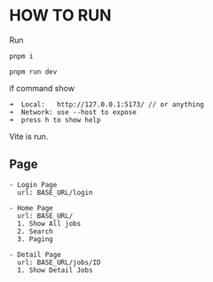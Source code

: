 # HOW TO RUN

Run 
```
pnpm i

pnpm run dev
```

if command show 
```
➜  Local:   http://127.0.0.1:5173/ // or anything
➜  Network: use --host to expose
➜  press h to show help
```
Vite is run.

## Page
```
- Login Page
  url: BASE_URL/login
  
- Home Page 
  url: BASE_URL/
  1. Show All jobs
  2. Search
  3. Paging

- Detail Page
  url: BASE_URL/jobs/ID
  1. Show Detail Jobs
```